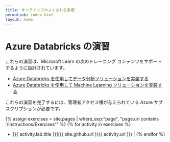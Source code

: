 ```yaml
---
title: オンラインでホストされる手順
permalink: index.html
layout: home
---
```


# Azure Databricks の演習

これらの演習は、Microsoft Learn の次のトレーニング コンテンツをサポートするように設計されています。

- [Azure Databricks を使用してデータ分析ソリューションを実装する](https://learn.microsoft.com/training/paths/data-engineer-azure-databricks/)
- [Azure Databricks を使用して Machine Learning ソリューションを実装する](https://learn.microsoft.com/training/paths/build-operate-machine-learning-solutions-azure-databricks/)

これらの演習を完了するには、管理者アクセス権が与えられている Azure サブスクリプションが必要です。

{% assign exercises = site.pages | where_exp:"page", "page.url contains '/Instructions/Exercises'" %} {% for activity in exercises  %}
- [{{ activity.lab.title }}]({{ site.github.url }}{{ activity.url }}) | {% endfor %}